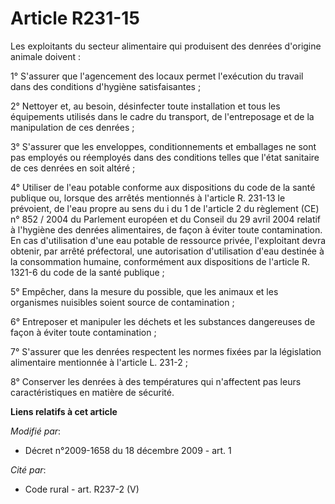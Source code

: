 # Article R231-15

Les exploitants du secteur alimentaire qui produisent des denrées d'origine animale doivent : 

1° S'assurer que l'agencement des locaux permet l'exécution du travail dans des conditions d'hygiène satisfaisantes ; 

2° Nettoyer et, au besoin, désinfecter toute installation et tous les équipements utilisés dans le cadre du transport, de
l'entreposage et de la manipulation de ces denrées ; 

3° S'assurer que les enveloppes, conditionnements et emballages ne sont pas employés ou réemployés dans des conditions telles
que l'état sanitaire de ces denrées en soit altéré ; 

4° Utiliser de l'eau potable conforme aux dispositions du code de la santé publique ou, lorsque des arrêtés mentionnés à
l'article R. 231-13 le prévoient, de l'eau propre au sens du i du 1 de l'article 2 du règlement (CE) n° 852 / 2004 du
Parlement européen et du Conseil du 29 avril 2004 relatif à l'hygiène des denrées alimentaires, de façon à éviter toute
contamination. En cas d'utilisation d'une eau potable de ressource privée, l'exploitant devra obtenir, par arrêté
préfectoral, une autorisation d'utilisation d'eau destinée à la consommation humaine, conformément aux dispositions de
l'article R. 1321-6 du code de la santé publique ; 

5° Empêcher, dans la mesure du possible, que les animaux et les organismes nuisibles soient source de contamination ; 

6° Entreposer et manipuler les déchets et les substances dangereuses de façon à éviter toute contamination ; 

7° S'assurer que les denrées respectent les normes fixées par la législation alimentaire mentionnée à l'article L. 231-2 ; 

8° Conserver les denrées à des températures qui n'affectent pas leurs caractéristiques en matière de sécurité.

**Liens relatifs à cet article**

_Modifié par_:

  - Décret n°2009-1658 du 18 décembre 2009 - art. 1

_Cité par_:

  - Code rural - art. R237-2 (V)
